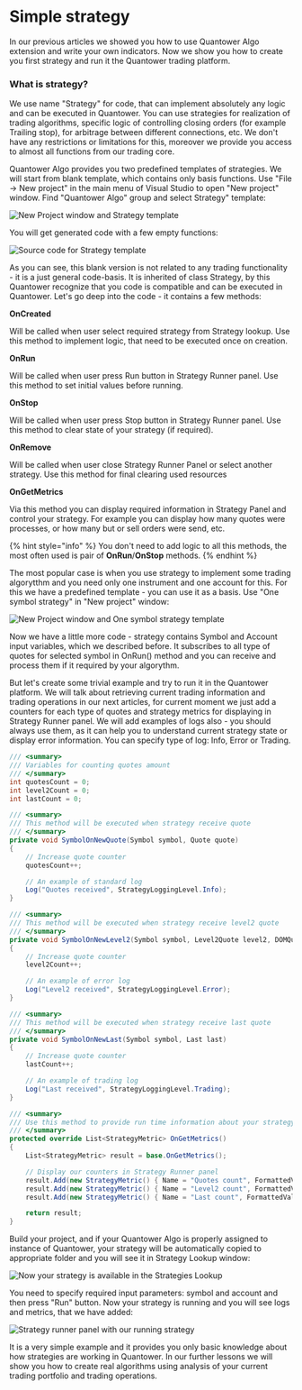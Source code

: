 # Simple strategy

In our previous articles we showed you how to use Quantower Algo extension and write your own indicators. Now we show you how to create you first strategy and run it the Quantower trading platform.

### What is strategy?

We use name "Strategy" for code, that can implement absolutely any logic and can be executed in Quantower. You can use strategies for realization of trading algorithms, specific logic of controlling closing orders \(for example Trailing stop\), for arbitrage between different connections, etc. We don't have any restrictions or limitations for this, moreover we provide you access to almost all functions from our trading core.

Quantower Algo provides you two predefined templates of strategies. We will start from blank template, which contains only basis functions. Use "File -&gt; New project" in the main menu of Visual Studio to open "New project" window. Find "Quantower Algo" group and select Strategy" template:

![New Project window and Strategy template](../.gitbook/assets/general.png)

You will get generated code with a few empty functions:

![Source code for Strategy template](../.gitbook/assets/empty-code.png)

As you can see, this blank version is not related to any trading functionality - it is a just general code-basis. It is inherited of class Strategy, by this Quantower recognize that you code is compatible and can be executed in Quantower. Let's go deep into the code - it contains a few methods:

**OnCreated**

Will be called when user select required strategy from Strategy lookup. Use this method to implement logic, that need to be executed once on creation.

**OnRun**

Will be called when user press Run button in Strategy Runner panel. Use this method to set initial values before running.

**OnStop**

Will be called when user press Stop button in Strategy Runner panel. Use this method to clear state of your strategy \(if required\).

**OnRemove**

Will be called when user close Strategy Runner Panel or select another strategy. Use this method for final clearing used resources

**OnGetMetrics**

Via this method you can display required information in Strategy Panel and control your strategy. For example you can display how many quotes were processes, or how many but or sell orders were send, etc.

{% hint style="info" %}
You don't need to add logic to all this methods, the most often used is pair of **OnRun**/**OnStop** methods.
{% endhint %}

The most popular case is when you use strategy to implement some trading algorytthm and you need only one instrument and one account for this. For this we have a predefined template - you can use it as a basis. Use "One symbol strategy" in "New project" window:

![New Project window and One symbol strategy template](../.gitbook/assets/onesymbolstrategy.png)

Now we have a little more code - strategy contains Symbol and Account input variables, which we described before. It subscribes to all type of quotes for selected symbol in OnRun\(\) method and you can receive and process them if it required by your algorythm.

But let's create some trivial example and try to run it in the Quantower platform. We will talk about retrieving current trading information and trading operations in our next articles, for current moment we just add a counters for each type of quotes and strategy metrics for displaying in Strategy Runner panel. We will add examples of logs also - you should always use them, as it can help you to understand current strategy state or display error information. You can specify type of log: Info, Error or Trading.

```csharp
/// <summary>
/// Variables for counting quotes amount
/// </summary>
int quotesCount = 0;
int level2Count = 0;
int lastCount = 0;

/// <summary>
/// This method will be executed when strategy receive quote
/// </summary>        
private void SymbolOnNewQuote(Symbol symbol, Quote quote)
{
    // Increase quote counter
    quotesCount++;

    // An example of standard log
    Log("Quotes received", StrategyLoggingLevel.Info);
}

/// <summary>
/// This method will be executed when strategy receive level2 quote
/// </summary>        
private void SymbolOnNewLevel2(Symbol symbol, Level2Quote level2, DOMQuote dom)
{
    // Increase quote counter
    level2Count++;

    // An example of error log
    Log("Level2 received", StrategyLoggingLevel.Error);
}

/// <summary>
/// This method will be executed when strategy receive last quote
/// </summary>        
private void SymbolOnNewLast(Symbol symbol, Last last)
{
    // Increase quote counter
    lastCount++;

    // An example of trading log
    Log("Last received", StrategyLoggingLevel.Trading);
}

/// <summary>
/// Use this method to provide run time information about your strategy. You will see it in StrategyRunner panel in trading terminal
/// </summary>
protected override List<StrategyMetric> OnGetMetrics()
{
    List<StrategyMetric> result = base.OnGetMetrics();

    // Display our counters in Strategy Runner panel             
    result.Add(new StrategyMetric() { Name = "Quotes count", FormattedValue = quotesCount.ToString() });
    result.Add(new StrategyMetric() { Name = "Level2 count", FormattedValue = level2Count.ToString() });
    result.Add(new StrategyMetric() { Name = "Last count", FormattedValue = lastCount.ToString() });

    return result;
}
```

Build your project, and if your Quantower Algo is properly assigned to instance of Quantower, your strategy will be automatically copied to appropriate folder and you will see it  in Strategy Lookup window:

![Now your strategy is available in the Strategies Lookup](../.gitbook/assets/strategy-in-lookup.png)

You need to specify required input parameters: symbol and account and then press "Run" button. Now your strategy is running and you will see logs and metrics, that we have added:

![Strategy runner panel with our running strategy](../.gitbook/assets/runnoingstrategie.png)

It is a very simple example and it provides you only basic knowledge about how strategies are working in Quantower. In our further lessons we will show you how to create real algorithms using analysis of your current trading portfolio and trading operations.

